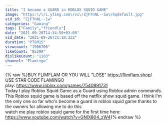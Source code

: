 ```yaml
---
title: "I became a GUARD in ROBLOX SQUID GAME"
image: "https:\/\/i.ytimg.com\/vi\/ZjF7nNL--1w\/hqdefault.jpg"
vid_id: "ZjF7nNL--1w"
categories: "Gaming"
tags: ["Family","friendly"]
date: "2021-09-28T14:34:50+03:00"
vid_date: "2021-09-26T21:18:32Z"
duration: "PT8M1S"
viewcount: "1906706"
likeCount: "85298"
dislikeCount: "1103"
channel: "Flamingo"
---
```

{% raw %}BUY FLIMFLAM OR YOU WILL &quot;LOSE&quot; <a rel="nofollow" target="blank" href="https://flimflam.shop/">https://flimflam.shop/</a><br />USE STAR CODE FLAMINGO<br />play: <a rel="nofollow" target="blank" href="https://www.roblox.com/games/7540891731">https://www.roblox.com/games/7540891731</a><br />Today I play Roblox Squid Game as a Guard using Roblox admin commands. This Roblox squid game is based off the netflix show squid game. I think I'm the only one so far who's become a guard in roblox squid game thanks to the owners for allowing me to do this<br />watch me play roblox squid game for the first time here: <a rel="nofollow" target="blank" href="https://www.youtube.com/watch?v=GNlX804_zW4">https://www.youtube.com/watch?v=GNlX804_zW4</a>{% endraw %}

